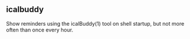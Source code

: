 ## icalbuddy

Show reminders using the icalBuddy(1) tool on shell startup, but not more often
than once every hour.
